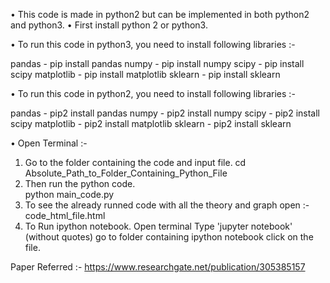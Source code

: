 •	This code is made in python2 but can be implemented in both python2 and python3.
•	First install python 2 or python3.

•	To run this code in python3, you need to install following libraries :-

pandas - pip install pandas
numpy  - pip install numpy
scipy  - pip install scipy
matplotlib - pip install matplotlib
sklearn - pip install sklearn


•	To run this code in python2, you need to install following libraries :-

pandas - pip2 install pandas
numpy  - pip2 install numpy
scipy  - pip2 install scipy
matplotlib - pip2 install matplotlib
sklearn - pip2 install sklearn

•	Open Terminal :-
1.	Go to the folder containing the code and input file.
		cd Absolute_Path_to_Folder_Containing_Python_File
2.	Then run the python code.  
		python main_code.py  
3.	To see the already runned code with all the theory and graph open :-
		code_html_file.html
4.	To Run ipython notebook.
		Open terminal
		Type 'jupyter notebook' (without quotes)
		go to folder containing ipython notebook
		click on the file.

Paper Referred :-  https://www.researchgate.net/publication/305385157
